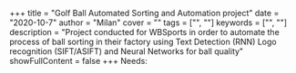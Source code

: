 +++
title = "Golf Ball Automated Sorting and Automation project"
date = "2020-10-7"
author = "Milan"
cover = ""
tags = ["", ""]
keywords = ["", ""]
description = "Project conducted for WBSports in order to automate the process of ball sorting in their factory using Text Detection (RNN) Logo recognition (SIFT/ASIFT) and Neural Networks for ball quality"
showFullContent = false
+++
Needs:



